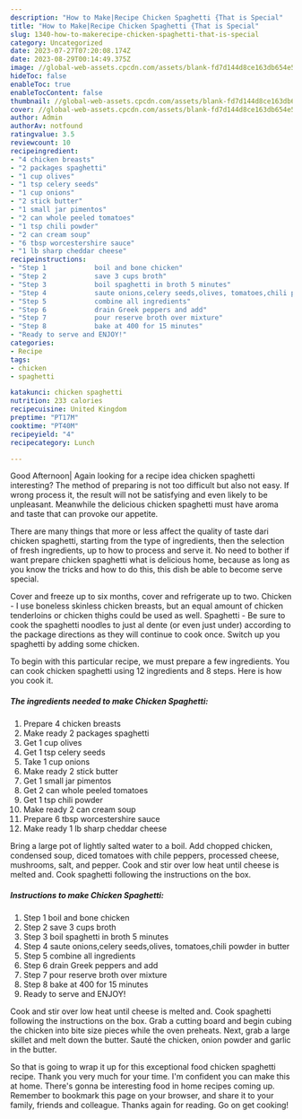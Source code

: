 ```yaml
---
description: "How to Make|Recipe Chicken Spaghetti {That is Special"
title: "How to Make|Recipe Chicken Spaghetti {That is Special"
slug: 1340-how-to-makerecipe-chicken-spaghetti-that-is-special
category: Uncategorized
date: 2023-07-27T07:20:08.174Z
date: 2023-08-29T00:14:49.375Z
image: //global-web-assets.cpcdn.com/assets/blank-fd7d144d8ce163db654e5a02c40b08a2775adb7897d16e4062681dc7e1b2800f.png
hideToc: false
enableToc: true
enableTocContent: false
thumbnail: //global-web-assets.cpcdn.com/assets/blank-fd7d144d8ce163db654e5a02c40b08a2775adb7897d16e4062681dc7e1b2800f.png
cover: //global-web-assets.cpcdn.com/assets/blank-fd7d144d8ce163db654e5a02c40b08a2775adb7897d16e4062681dc7e1b2800f.png
author: Admin
authorAv: notfound
ratingvalue: 3.5
reviewcount: 10
recipeingredient:
- "4 chicken breasts"
- "2 packages spaghetti"
- "1 cup olives"
- "1 tsp celery seeds"
- "1 cup onions"
- "2 stick butter"
- "1 small jar pimentos"
- "2 can whole peeled tomatoes"
- "1 tsp chili powder"
- "2 can cream soup"
- "6 tbsp worcestershire sauce"
- "1 lb sharp cheddar cheese"
recipeinstructions:
- "Step 1            boil and bone chicken"
- "Step 2            save 3 cups broth"
- "Step 3            boil spaghetti in broth 5 minutes"
- "Step 4            saute onions,celery seeds,olives, tomatoes,chili powder in butter"
- "Step 5            combine all ingredients"
- "Step 6            drain Greek peppers and add"
- "Step 7            pour reserve broth over mixture"
- "Step 8            bake at 400 for 15 minutes"
- "Ready to serve and ENJOY!"
categories:
- Recipe
tags:
- chicken
- spaghetti

katakunci: chicken spaghetti 
nutrition: 233 calories
recipecuisine: United Kingdom
preptime: "PT17M"
cooktime: "PT40M"
recipeyield: "4"
recipecategory: Lunch

---
```



Good Afternoon| Again looking for a recipe idea chicken spaghetti interesting? The method of preparing is not too difficult but also not easy. If wrong process it, the result will not be satisfying and even likely to be unpleasant. Meanwhile the delicious chicken spaghetti must have aroma and taste that can provoke our appetite.






There are many things that more or less affect the quality of taste dari chicken spaghetti, starting from the type of ingredients, then the selection of fresh ingredients, up to how to process and serve it. No need to bother if want prepare chicken spaghetti what is delicious home, because as long as you know the tricks and how to do this, this dish be able to become serve special.


Cover and freeze up to six months, cover and refrigerate up to two. Chicken - I use boneless skinless chicken breasts, but an equal amount of chicken tenderloins or chicken thighs could be used as well. Spaghetti - Be sure to cook the spaghetti noodles to just al dente (or even just under) according to the package directions as they will continue to cook once. Switch up you spaghetti by adding some chicken.


To begin with this particular recipe, we must prepare a few ingredients. You can cook chicken spaghetti using 12 ingredients and 8 steps. Here is how you cook it.

<!--inarticleads1-->

##### The ingredients needed to make Chicken Spaghetti:

1. Prepare 4 chicken breasts
1. Make ready 2 packages spaghetti
1. Get 1 cup olives
1. Get 1 tsp celery seeds
1. Take 1 cup onions
1. Make ready 2 stick butter
1. Get 1 small jar pimentos
1. Get 2 can whole peeled tomatoes
1. Get 1 tsp chili powder
1. Make ready 2 can cream soup
1. Prepare 6 tbsp worcestershire sauce
1. Make ready 1 lb sharp cheddar cheese


Bring a large pot of lightly salted water to a boil. Add chopped chicken, condensed soup, diced tomatoes with chile peppers, processed cheese, mushrooms, salt, and pepper. Cook and stir over low heat until cheese is melted and. Cook spaghetti following the instructions on the box. 

<!--inarticleads2-->

##### Instructions to make Chicken Spaghetti:

1. Step 1            boil and bone chicken
1. Step 2            save 3 cups broth
1. Step 3            boil spaghetti in broth 5 minutes
1. Step 4            saute onions,celery seeds,olives, tomatoes,chili powder in butter
1. Step 5            combine all ingredients
1. Step 6            drain Greek peppers and add
1. Step 7            pour reserve broth over mixture
1. Step 8            bake at 400 for 15 minutes
1. Ready to serve and ENJOY!

Cook and stir over low heat until cheese is melted and. Cook spaghetti following the instructions on the box. Grab a cutting board and begin cubing the chicken into bite size pieces while the oven preheats. Next, grab a large skillet and melt down the butter. Sauté the chicken, onion powder and garlic in the butter. 

So that is going to wrap it up for this exceptional food chicken spaghetti recipe. Thank you very much for your time. I'm confident you can make this at home. There's gonna be interesting food in home recipes coming up. Remember to bookmark this page on your browser, and share it to your family, friends and colleague. Thanks again for reading. Go on get cooking!
